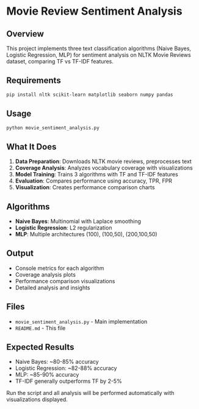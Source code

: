 # Movie Review Sentiment Analysis

## Overview
This project implements three text classification algorithms (Naive Bayes, Logistic Regression, MLP) for sentiment analysis on NLTK Movie Reviews dataset, comparing TF vs TF-IDF features.

## Requirements
```bash
pip install nltk scikit-learn matplotlib seaborn numpy pandas
```

## Usage
```python
python movie_sentiment_analysis.py
```

## What It Does
1. **Data Preparation**: Downloads NLTK movie reviews, preprocesses text
2. **Coverage Analysis**: Analyzes vocabulary coverage with visualizations
3. **Model Training**: Trains 3 algorithms with TF and TF-IDF features
4. **Evaluation**: Compares performance using accuracy, TPR, FPR
5. **Visualization**: Creates performance comparison charts

## Algorithms
- **Naive Bayes**: Multinomial with Laplace smoothing
- **Logistic Regression**: L2 regularization
- **MLP**: Multiple architectures (100), (100,50), (200,100,50)

## Output
- Console metrics for each algorithm
- Coverage analysis plots
- Performance comparison visualizations
- Detailed analysis and insights

## Files
- `movie_sentiment_analysis.py` - Main implementation
- `README.md` - This file

## Expected Results
- Naive Bayes: ~80-85% accuracy
- Logistic Regression: ~82-88% accuracy  
- MLP: ~85-90% accuracy
- TF-IDF generally outperforms TF by 2-5%

Run the script and all analysis will be performed automatically with visualizations displayed.
